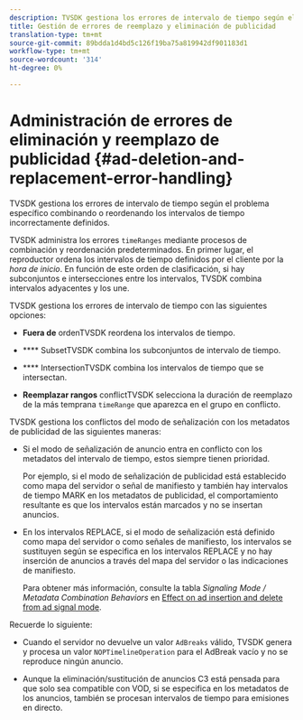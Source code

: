 ```yaml
---
description: TVSDK gestiona los errores de intervalo de tiempo según el problema específico combinando o reordenando los intervalos de tiempo incorrectamente definidos.
title: Gestión de errores de reemplazo y eliminación de publicidad
translation-type: tm+mt
source-git-commit: 89bdda1d4bd5c126f19ba75a819942df901183d1
workflow-type: tm+mt
source-wordcount: '314'
ht-degree: 0%

---
```



# Administración de errores de eliminación y reemplazo de publicidad {#ad-deletion-and-replacement-error-handling}

TVSDK gestiona los errores de intervalo de tiempo según el problema específico combinando o reordenando los intervalos de tiempo incorrectamente definidos.

TVSDK administra los errores `timeRanges` mediante procesos de combinación y reordenación predeterminados. En primer lugar, el reproductor ordena los intervalos de tiempo definidos por el cliente por la *hora de inicio*. En función de este orden de clasificación, si hay subconjuntos e intersecciones entre los intervalos, TVSDK combina intervalos adyacentes y los une.

TVSDK gestiona los errores de intervalo de tiempo con las siguientes opciones:

* **Fuera de** ordenTVSDK reordena los intervalos de tiempo.

* **** SubsetTVSDK combina los subconjuntos de intervalo de tiempo.

* **** IntersectionTVSDK combina los intervalos de tiempo que se intersectan.

* **Reemplazar rangos** conflictTVSDK selecciona la duración de reemplazo de la más temprana  `timeRange` que aparezca en el grupo en conflicto.

TVSDK gestiona los conflictos del modo de señalización con los metadatos de publicidad de las siguientes maneras:

* Si el modo de señalización de anuncio entra en conflicto con los metadatos del intervalo de tiempo, estos siempre tienen prioridad.

   Por ejemplo, si el modo de señalización de publicidad está establecido como mapa del servidor o señal de manifiesto y también hay intervalos de tiempo MARK en los metadatos de publicidad, el comportamiento resultante es que los intervalos están marcados y no se insertan anuncios.
* En los intervalos REPLACE, si el modo de señalización está definido como mapa del servidor o como señales de manifiesto, los intervalos se sustituyen según se especifica en los intervalos REPLACE y no hay inserción de anuncios a través del mapa del servidor o las indicaciones de manifiesto.

   Para obtener más información, consulte la tabla *Signaling Mode / Metadata Combination Behaviors* en [Effect on ad insertion and delete from ad signal mode](../../../../../tvsdk-3x-android-prog/android-3x-advertising/ad-insertion/delete-replace-content-vod/android-3x-signaling-mode-android.md).

Recuerde lo siguiente:

* Cuando el servidor no devuelve un valor `AdBreaks` válido, TVSDK genera y procesa un valor `NOPTimelineOperation` para el AdBreak vacío y no se reproduce ningún anuncio.

* Aunque la eliminación/sustitución de anuncios C3 está pensada para que solo sea compatible con VOD, si se especifica en los metadatos de los anuncios, también se procesan intervalos de tiempo para emisiones en directo.
